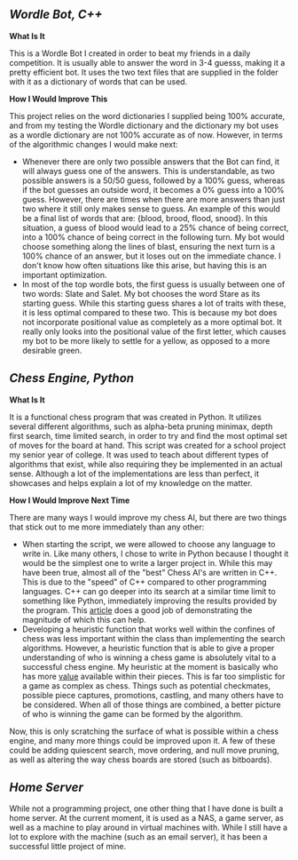 ## _Wordle Bot, C++_

**What Is It**

This is a Wordle Bot I created in order to beat my friends in a daily competition. It is usually able to answer the word in 3-4 guesss, making it a pretty efficient bot. It uses the two text files that are supplied in the folder with it as a dictionary of words that can be used.

**How I Would Improve This**

This project relies on the word dictionaries I supplied being 100% accurate, and from my testing the Wordle dictionary and the dictionary my bot uses as a wordle dictionary are not 100% accurate as of now. However, in terms of the algorithmic changes I would make next:
- Whenever there are only two possible answers that the Bot can find, it will always guess one of the answers. This is understandable, as two possible answers is a 50/50 guess, followed by a 100% guess, whereas if the bot guesses an outside word, it becomes a 0% guess into a 100% guess. However, there are times when there are more answers than just two where it still only makes sense to guess. An example of this would be a final list of words that are: {blood, brood, flood, snood}. In this situation, a guess of blood would lead to a 25% chance of being correct, into a 100% chance of being correct in the following turn. My bot would choose something along the lines of blast, ensuring the next turn is a 100% chance of an answer, but it loses out on the immediate chance. I don't know how often situations like this arise, but having this is an important optimization.
- In most of the top wordle bots, the first guess is usually between one of two words: Slate and Salet. My bot chooses the word Stare as its starting guess. While this starting guess shares a lot of traits with these, it is less optimal compared to these two. This is because my bot does not incorporate positional value as completely as a more optimal bot. It really only looks into the positional value of the first letter, which causes my bot to be more likely to settle for a yellow, as opposed to a more desirable green.

## _Chess Engine, Python_


**What Is It**

It is a functional chess program that was created in Python. It utilizes several different algorithms, such as alpha-beta pruning minimax, depth first search, time limited search,  in order to try and find the most optimal set of moves for the board at hand. This script was created for a school project my senior year of college. It was used to teach about different types of algorithms that exist, while also requiring they be implemented in an actual sense. Although a lot of the implementations are less than perfect, it showcases and helps explain a lot of my knowledge on the matter.

**How I Would Improve Next Time**

There are many ways I would improve my chess AI, but there are two things that stick out to me more immediately than any other:
- When starting the script, we were allowed to choose any language to write in. Like many others, I chose to write in Python because I thought it would be the simplest one to write a larger project in. While this may have been true, almost all of the "best" Chess AI's are written in C++. This is due to the "speed" of C++ compared to other programming languages. C++ can go deeper into its search at a similar time limit to something like Python, immediately improving the results provided by the program. This [article][C++Speed] does a good job of demonstrating the magnitude of which this can help.
- Developing a heuristic function that works well within the confines of chess was less important within the class than implementing the search algorithms. However, a heuristic function that is able to give a proper understanding of who is winning a chess game is absolutely vital to a successful chess engine. My heuristic at the moment is basically who has more [value][PieceValue] available within their pieces. This is far too simplistic for a game as complex as chess. Things such as potential checkmates, possible piece captures, promotions, castling, and many others have to be considered. When all of those things are combined, a better picture of who is winning the game can be formed by the algorithm.

Now, this is only scratching the surface of what is possible within a chess engine, and many more things could be improved upon it. A few of these could be adding quiescent search, move ordering, and null move pruning, as well as altering the way chess boards are stored (such as bitboards).


## _Home Server_

While not a programming project, one other thing that I have done is built a home server. At the current moment, it is used as a NAS, a game server, as well as a machine to play around in virtual machines with. While I still have a lot to explore with the machine (such as an email server), it has been a successful little project of mine.


 [key]: <https://www.techtarget.com/searchsecurity/definition/private-key> 
 [C++Speed]: <https://towardsdatascience.com/how-fast-is-c-compared-to-python-978f18f474c7> 
 [PieceValue]: <https://herculeschess.com/chess-piece-numerical-values/#:~:text=Point%20Value%20Of%20The%20Chess%20Pieces%20%20,%20%205%20%202%20more%20rows%20>
 
 
